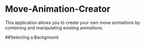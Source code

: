 # Move-Animation-Creator

This application allows you to create your own move animations by combining and manipulating existing animations.

##Selecting a Background





